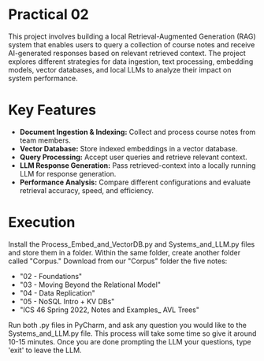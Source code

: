 # Practical 02
This project involves building a local Retrieval-Augmented Generation (RAG) system that enables users to query a collection of course notes and receive AI-generated responses based on relevant retrieved context. The project explores different strategies for data ingestion, text processing, embedding models, vector databases, and local LLMs to analyze their impact on system performance.

# Key Features
- **Document Ingestion & Indexing:** Collect and process course notes from team members.
- **Vector Database:** Store indexed embeddings in a vector database.
- **Query Processing:** Accept user queries and retrieve relevant context.
- **LLM Response Generation:** Pass retrieved-context into a locally running LLM for response generation.
- **Performance Analysis:** Compare different configurations and evaluate retrieval accuracy, speed, and efficiency.

# Execution
Install the Process_Embed_and_VectorDB.py and Systems_and_LLM.py files and store them in a folder. Within the same folder, create another folder called "Corpus." Download from our "Corpus" folder the five notes:
- "02 - Foundations"
- "03 - Moving Beyond the Relational Model"
- "04 - Data Replication"
- "05 - NoSQL Intro + KV DBs"
- "ICS 46 Spring 2022, Notes and Examples_ AVL Trees"

Run both .py files in PyCharm, and ask any question you would like to the Systems_and_LLM.py file. This process will take some time so give it around 10-15 minutes. Once you are done prompting the LLM your questions, type 'exit' to leave the LLM.
